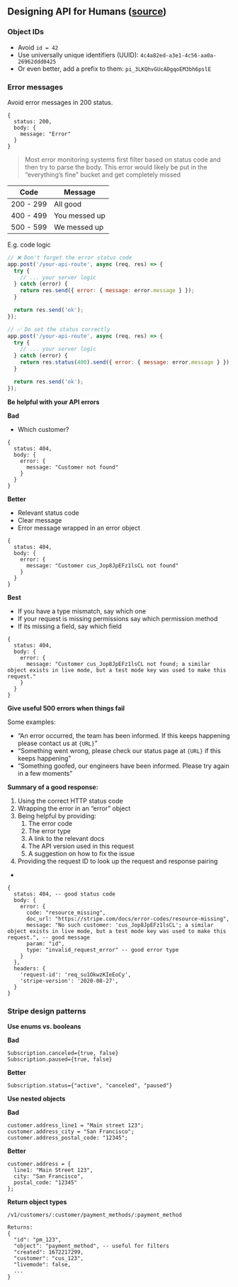 
## Designing API for Humans ([source](https://dev.to/stripe/designing-apis-for-humans-error-messages-94p))

### Object IDs
- Avoid `id = 42`
- Use universally unique identifiers (UUID): ``4c4a82ed-a3e1-4c56-aa0a-26962ddd0425``
- Or even better, add a prefix to them: `pi_3LKQhvGUcADgqoEM3bh6pslE`

### Error messages

Avoid error messages in 200 status.

```
{
  status: 200,
  body: {
    message: "Error"
  }
}
```

>Most error monitoring systems first filter based on status code and then try to parse the body. This error would likely be put in the “everything’s fine” bucket and get completely missed

| **Code**  | **Message**   |
| --------- | ------------- |
| 200 - 299 | All good      |
| 400 - 499 | You messed up |
| 500 - 599 | We messed up  |

E.g. code logic

```javascript
// ❌ Don't forget the error status code
app.post('/your-api-route', async (req, res) => {      
  try {
    // ... your server logic
  } catch (error) {    
    return res.send({ error: { message: error.message } });
  }  

  return res.send('ok');
});

// ✅ Do set the status correctly
app.post('/your-api-route', async (req, res) => {      
  try {
    // ... your server logic
  } catch (error) {    
    return res.status(400).send({ error: { message: error.message } });
  }  

  return res.send('ok');
});
```

**Be helpful with your API errors**

**Bad**
- Which customer?
```
{
  status: 404,
  body: {
    error: {
      message: "Customer not found"
    }    
  }
}
```

**Better**
- Relevant status code
- Clear message
- Error message wrapped in an error object
```
{
  status: 404,
  body: {
    error: {
      message: "Customer cus_Jop8JpEFz1lsCL not found"
    }    
  }
}
```

**Best**
- If you have a type mismatch, say which one
- If your request is missing permissions say which permission method
- If its missing a field, say which field

```
{
  status: 404,
  body: {
    error: {
      message: "Customer cus_Jop8JpEFz1lsCL not found; a similar object exists in live mode, but a test mode key was used to make this request."
    }    
  }
}
```

**Give useful 500 errors when things fail**

Some examples:

- “An error occurred, the team has been informed. If this keeps happening please contact us at `{URL}`”
- “Something went wrong, please check our status page at `{URL}` if this keeps happening”
- “Something goofed, our engineers have been informed. Please try again in a few moments”

**Summary of a good response:**
1. Using the correct HTTP status code
2. Wrapping the error in an “error” object
3. Being helpful by providing:
    1. The error code
    2. The error type
    3. A link to the relevant docs
    4. The API version used in this request
    5. A suggestion on how to fix the issue
4. Providing the request ID to look up the request and response pairing
- 

```
{
  status: 404, -- good status code
  body: {
    error: {
      code: "resource_missing", 
      doc_url: "https://stripe.com/docs/error-codes/resource-missing",
      message: "No such customer: 'cus_Jop8JpEFz1lsCL'; a similar object exists in live mode, but a test mode key was used to make this request.", -- good message
      param: "id",
      type: "invalid_request_error" -- good error type
    }
  },
  headers: {    
    'request-id': 'req_su1OkwzKIeEoCy',
    'stripe-version': '2020-08-27',    
  }  
}
```
### Stripe design patterns

**Use enums vs. booleans**

**Bad**

```
Subscription.canceled={true, false}
Subscription.paused={true, false}
```

**Better**

```
Subscription.status={"active", "canceled", "paused"}
```

**Use nested objects**

**Bad**

```
customer.address_line1 = "Main street 123";
customer.address_city = "San Francisco";
customer.address_postal_code: "12345";
```

**Better**

```
customer.address = {
  line1: "Main Street 123",
  city: "San Francisco",
  postal_code: "12345"
};
```

**Return object types**

```
/v1/customers/:customer/payment_methods/:payment_method

Returns:
{
  "id": "pm_123",
  "object": "payment_method", -- useful for filters
  "created": 1672217299,
  "customer": "cus_123",
  "livemode": false,
  ...
}
```

